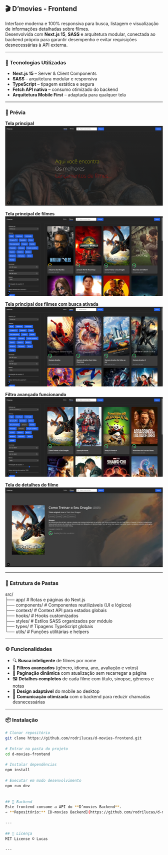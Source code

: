 ## 🎬 D’movies - Frontend

Interface moderna e 100% responsiva para busca, listagem e visualização de informações detalhadas sobre filmes.  
Desenvolvida com **Next.js 15**, **SASS** e arquitetura modular, conectada ao backend próprio para garantir desempenho e evitar requisições desnecessárias à API externa.

---

### 🚀 Tecnologias Utilizadas
- **Next.js 15** – Server & Client Components
- **SASS** – arquitetura modular e responsiva
- **TypeScript** – tipagem estática e segura
- **Fetch API nativa** – consumo otimizado do backend
- **Arquitetura Mobile First** – adaptada para qualquer tela

---

### 📸 Prévia

**Tela principal**  
![Tela principal](./docs/screenshots/home.png)

**Tela principal de filmes**  
![Tela principal dos filmes](./docs/screenshots/movies.png)

**Tela principal dos filmes com busca ativada**  
![Tela principal dos filmes com busca](./docs/screenshots/search.png)

**Filtro avançado funcionando**  
![Filtro avançado funcionando](./docs/screenshots/filter.png)

**Tela de detalhes do filme**  
![Tela de detalhes do filme](./docs/screenshots/movie.png)

---

### 📂 Estrutura de Pastas

src/  
├── app/ # Rotas e páginas do Next.js  
├── components/ # Componentes reutilizáveis (UI e lógicos)  
├── context/ # Context API para estados globais  
├── hooks/ # Hooks customizados  
├── styles/ # Estilos SASS organizados por módulo  
├── types/ # Tipagens TypeScript globais  
└── utils/ # Funções utilitárias e helpers  

---

### ⚙️ Funcionalidades
- 🔍 **Busca inteligente** de filmes por nome
- 🎯 **Filtros avançados** (gênero, idioma, ano, avaliação e votos)
- 📄 **Paginação dinâmica** com atualização sem recarregar a página
- 🖼️ **Detalhes completos** de cada filme com título, sinopse, gêneros e notas
- 📱 **Design adaptável** do mobile ao desktop
- 🔄 **Comunicação otimizada** com o backend para reduzir chamadas desnecessárias

---

### 📦 Instalação
```bash
# Clonar repositório
git clone https://github.com/rodrilucas/d-movies-frontend.git

# Entrar na pasta do projeto
cd d-movies-frontend

# Instalar dependências
npm install

# Executar em modo desenvolvimento
npm run dev


## 🔗 Backend
Este frontend consome a API do **D’movies Backend**.  
➡️ **Repositório:** [D-movies Backend](https://github.com/rodrilucas/d-movies-backend)

---

## 📄 Licença
MIT License © Lucas

---


